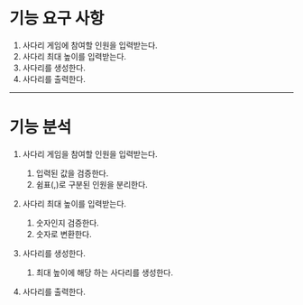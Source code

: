 # 기능 요구 사항
1. 사다리 게임에 참여할 인원을 입력받는다.
2. 사다리 최대 높이를 입력받는다.
3. 사다리를 생성한다.
4. 사다리를 출력한다.

---
# 기능 분석
1. 사다리 게임을 참여할 인원을 입력받는다.
   1. 입력된 값을 검증한다.
   2. 쉼표(,)로 구분된 인원을 분리한다.

2. 사다리 최대 높이를 입력받는다.
   1. 숫자인지 검증한다.
   2. 숫자로 변환한다.

3. 사다리를 생성한다.
   1. 최대 높이에 해당 하는 사다리를 생성한다.

4. 사다리를 출력한다.